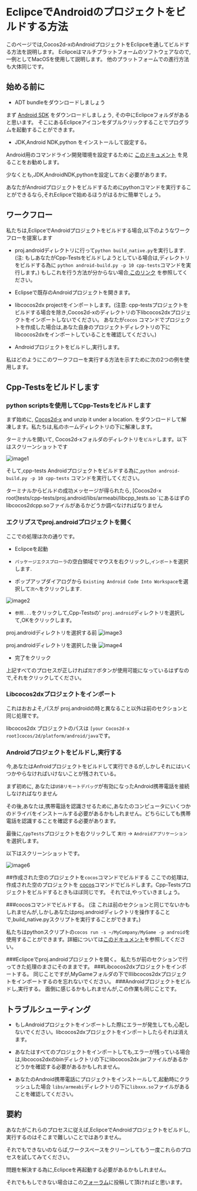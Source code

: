 # EclipceでAndroidのプロジェクトをビルドする方法

このページでは,Cocos2d-xのAndroidプロジェクトをEclipceを通してビルドする方法を説明します。
Eclipceはマルチプラットフォームのソフトウェアなので,一例としてMacOSを使用して説明します。
他のプラットフォームでの進行方法も大体同じです。

## 始める前に

- ADT bundleをダウンロードしましょう

まず [Android SDK](https://developer.android.com/sdk/index.html?hl=sk) をダウンロードしましょう, その中にEclipceフォルダがあると思います。
そこにあるEclipceアイコンをダブルクリックすることでプログラムを起動することができます。

- JDK,Android NDK,python をインストールして設定する。

Android用のコマンドライン開発環境を設定するために [このドキュメント](https://github.com/cocos2d/cocos-docs/blob/master/manual/framework/native/getting-started/v3.0/how-to-run-cpp-tests-on-android/en.md) を見ることをお勧めします。

少なくとも,JDK,AndroidNDK,pythonを設定しておく必要があります。

あなたがAndroidプロジェクトをビルドするためにpythonコマンドを実行することができるなら,それEclipceで始めるほうがはるかに簡単でしょう。


## ワークフロー

私たちは,EclipceでAndroidプロジェクトをビルドする場合,以下のようなワークフローを提案します

- proj.androidディレクトリに行って`python build_native.py`を実行します. (注: もしあなたがCpp-Testsをビルドしようとしている場合は,ディレクトリをビルドする為に `python android-build.py -p 10 cpp-tests`コマンドを実行します。) もしこれを行う方法が分からない場合,[このリンク](https://github.com/cocos2d/cocos-docs/blob/master/manual/framework/native/getting-started/v3.0/how-to-run-cpp-tests-on-android/en.md) を参照してください。


- Eclipseで既存のAndroidプロジェクトを開きます。

- libcocos2dx projectをインポートします。(注意: cpp-testsプロジェクトをビルドする場合を除き,Cocos2d-xのディレクトリの下libcocos2dxプロジェクトをインポートしないでください。 あなたが`cocos` コマンドでプロジェクトを作成した場合は,あなた自身のプロジェクトディレクトリの下にlibcocos2dxをインポートしていることを確認してください。)

- Androidプロジェクトをビルドし,実行します。

私はどのようにこのワークフローを実行する方法を示すために次の2つの例を使用します。

## Cpp-Testsをビルドします

### python scriptsを使用してCpp-Testsをビルドします

まず始めに, [Cocos2d-x](http://www.cocos2d-x.org/download) and unzip it under a location. をダウンロードして解凍します。私たちは,私のホームディレクトリの下に解凍します。

ターミナルを開いて, Cocos2d-xフォルダのディレクトリを`ビルド`します。以下はスクリーンショットです

![image1](./res/image1.png)

そして,cpp-tests Androidプロジェクトをビルドする為に,`python android-build.py -p 10 cpp-tests` コマンドを実行してください。

ターミナルからビルドの成功メッセージが得られたら, [Cocos2d-x root]tests/cpp-tests/proj.android/libs/armeabi/libcpp_tests.so `にあるはずのlibcocos2dcpp.soファイルがあるかどうか調べなければなりません

### エクリプスでproj.androidプロジェクトを開く

ここでの処理は次の通りです。

- Eclipceを起動

- `パッケージエクスプローラ`の空白領域でマウスを右クリックし,`インポート`を選択します. 

- ポップアップダイアログから `Existing Android Code Into Workspace`を選択して`次へ`をクリックします.

![image2](./res/image2.png)

- `参照...`をクリックして,Cpp-Testsの' `proj.android`ディレクトリを選択して,OKをクリックします。

proj.androidディレクトリを選択する前
![image3](./res/image3.png)


proj.androidディレクトリを選択した後
![image4](./res/image4.png)

- 完了をクリック

上記すべてのプロセスが正しければ`完了`ボタンが使用可能になっているはずなので,それをクリックしてください。






### Libcocos2dxプロジェクトをインポート
これはおおよそ,パスが proj.androidの時と異なること以外は前のセクションと同じ処理です。

libcocos2dx プロジェクトのパスは `[your Cocos2d-x root]cocos/2d/platform/android/java`です。 


### Androidプロジェクトをビルドし,実行する
今,あなたはAnfroidプロジェクトをビルドして実行できるが,しかしそれにはいくつかやらなければいけないことが残されている。

まず初めに, あなたは`USBリモートデバッグ`が有効になったAndroid携帯電話を接続しなければなりません

その後,あなたは,携帯電話を認識させるために,あなたのコンピュータにいくつかのドライバをインストールする必要があるかもしれません。どちらにしても携帯電話を認識することを確認する必要があります。

最後に,`CppTests`プロジェクトを右クリックして `実行` -> `Androidアプリケーション`を選択します。

以下はスクリーンショットです。

![image6](./res/image6.png)

##作成された空のプロジェクトを`cocos`コマンドでビルドする
ここでの処理は,作成された空のプロジェクトを [cocos](https://github.com/cocos2d/cocos-docs/blob/master/manual/framework/native/getting-started/v3.0/how-to-start-a-new-game/en.md)コマンドでビルドします。Cpp-Testsプロジェクトをビルドするときもほぼ同じです。
それでは,やっていきましょう。

###cocosコマンドでビルドする。
(注 これは前のセクションと同じでないかもしれませんが,しかしあなたはproj.androidディレクトリを操作することで,build_native.pyスクリプトを実行することができます。)

私たちはpythonスクリプトの`cocos run -s ~/MyCompany/MyGame -p android`を使用することができます。詳細については[このドキュメント](https://github.com/cocos2d/cocos-docs/blob/master/manual/framework/native/getting-started/v3.0/how-to-start-a-new-game/en.md)を参照してください。

###Eclipceでproj.androidプロジェクトを開く。
私たちが前のセクションで行ってきた処理のまさにそのままです。
###Libcocos2dxプロジェクトをインポートする。
同じことですが,MyGameフォルダの下でⅡlibcocos2dxプロジェクトをインポートするのを忘れないでください。
###Androidプロジェクトをビルドし,実行する。
面倒に感じるかもしれませんが,この作業も同じことです。

## トラブルシューティング
- もしAndroidプロジェクトをインポートした際にエラーが発生しても,心配しないでください。libcocos2dxプロジェクトをインポートしたらそれは消えます。

- あなたはすべてのプロジェクトをインポートしても,エラーが残っている場合は,libcocos2dxのbinディレクトリの下にlibcocos2dx.jarファイルがあるかどうかを確認する必要があるかもしれません。

- あなたのAndroid携帯電話にプロジェクトをインストールして,起動時にクラッシュした場合 `libs/armeabi`ディレクトリの下に`libxxx.so`ファイルがあることを確認してください。

## 要約
あなたがこれらのプロセスに従えば,EclipceでAndroidプロジェクトをビルドし,実行するのはそこまで難しいことではありません。

それでもできないのならば,ワークスペースをクリーンしてもう一度これらのプロセスを試してみてください。

問題を解決する為に,Eclipceを再起動する必要があるかもしれません。

それでももしできない場合はこの[フォーラム](http://www.cocos2d-x.org/forums/6)に投稿して頂ければと思います。